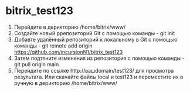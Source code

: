# bitrix_test123
1)  Перейдите в дерикторию /home/bitrix/www/
2)  Создайте новый ррепозиторий Git с помощью команды - git init
3)  Добавте удалённый репозиторий к локальному в Git с помощью команды - git remote add origin https://github.com/incursionN1/bitrix_test123
4)  Затем подтяните изменения из репозитория с помощью команды - git pull origin  main
5)  Перейдите по ссылке http://вашdomain/test123/ для просмотра результата.
Или скачайте файлы local и test123 и переместите их в ручную  в дерикторию /home/bitrix/www/

